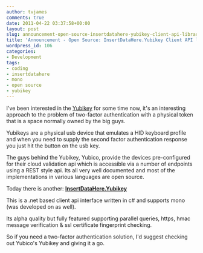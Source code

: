 ```yaml
---
author: tvjames
comments: true
date: 2011-04-22 03:37:58+00:00
layout: post
slug: announcement-open-source-insertdatahere-yubikey-client-api-library
title: 'Announcement - Open Source: InsertDataHere.Yubikey Client API library'
wordpress_id: 106
categories:
- Development
tags:
- coding
- insertdatahere
- mono
- open source
- yubikey
---
```


I've been interested in the [Yubikey](http://www.yubico.com/yubikey) for some time now, it's an interesting approach to the problem of two-factor authentication with a physical token that is a space normally owned by the big guys.

Yubikeys are a physical usb device that emulates a HID keyboard profile and when you need to supply the second factor authentication response you just hit the button on the usb key.

The guys behind the Yubikey, Yubico, provide the devices pre-configured for their cloud validation api which is accessible via a number of endpoints using a REST style api. Its all very well documented and most of the implementations in various languages are open source.

Today there is another: **[InsertDataHere.Yubikey](https://bitbucket.org/tvjames/yubikey/wiki/Home)**

This is a .net based client api interface written in c# and supports mono (was developed on as well).

Its alpha quality but fully featured supporting parallel queries, https, hmac message verification & ssl certificate fingerprint checking.

So if you need a two-factor authentication solution, I'd suggest checking out Yubico's Yubikey and giving it a go.


